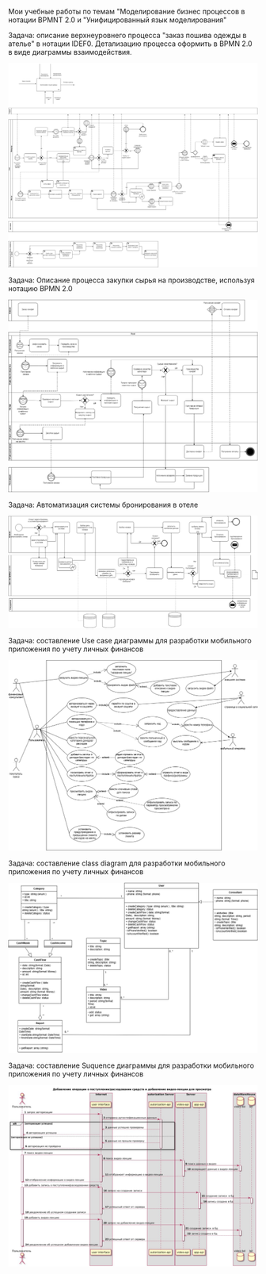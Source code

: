 Мои учебные работы по темам "Моделирование бизнес процессов в нотации BPMNТ 2.0 и "Унифицированный язык моделирования"


Задача: описание верхнеуровнего процесса "заказ пошива одежды в ателье"  в нотации IDEF0.
Детализацию процесса оформить в BPMN 2.0 в виде диаграммы взаимодействия.

![Image alt](https://github.com/OksanaKuznetsova19/UML-and-BPMN-Diagrams/blob/main/Итоговая_работа_BPMN.drawio.png)

Задача: Описание процесса закупки сырья на производстве, используя нотацию BPMN 2.0

![Image alt](https://github.com/OksanaKuznetsova19/UML-and-BPMN-Diagrams/blob/main/BPMN.png)

Задача: Автоматизация системы бронирования в отеле

![Image alt](https://github.com/OksanaKuznetsova19/UML-and-BPMN-Diagrams/blob/main/бронирование.png)

Задача: составление Use case диаграммы для разработки мобильного приложения по учету личных финансов

![Image alt](https://github.com/OksanaKuznetsova19/UML-and-BPMN-Diagrams/blob/main/UseCase.png)

Задача: составление class diagram  для разработки мобильного приложения по учету личных финансов

![Image alt](https://github.com/OksanaKuznetsova19/UML-and-BPMN-Diagrams/blob/main/class.png)

Задача: составление Suquence диаграммы для разработки мобильного приложения по учету личных финансов

![Image alt](https://github.com/OksanaKuznetsova19/UML-and-BPMN-Diagrams/blob/main/suquence.jpg)